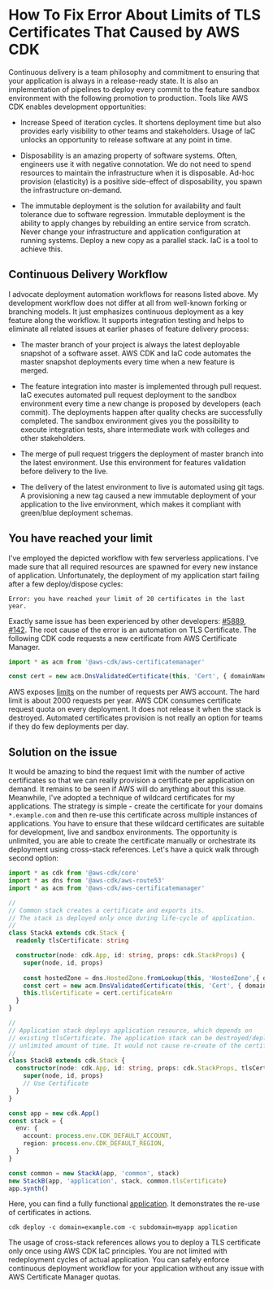 # How To Fix Error About Limits of TLS Certificates That Caused by AWS CDK

Continuous delivery is a team philosophy and commitment to ensuring that your application is always in a release-ready state. It is also an implementation of pipelines to deploy every commit to the feature sandbox environment with the following promotion to production. Tools like AWS CDK enables development opportunities:

* Increase Speed of iteration cycles. It shortens deployment time but also provides early visibility to other teams and stakeholders. Usage of IaC unlocks an opportunity to release software at any point in time.

* Disposability is an amazing property of software systems. Often, engineers use it with negative connotation. We do not need to spend resources to maintain the infrastructure when it is disposable. Ad-hoc provision (elasticity) is a positive side-effect of disposability, you spawn the infrastructure on-demand.

* The immutable deployment is the solution for availability and fault tolerance due to software regression. Immutable deployment is the ability to apply changes by rebuilding an entire service from scratch. Never change your infrastructure and application configuration at running systems. Deploy a new copy as a parallel stack. IaC is a tool to achieve this.

## Continuous Delivery Workflow

I advocate deployment automation workflows for reasons listed above. My development workflow does not differ at all from well-known forking or branching models. It just emphasizes continuous deployment as a key feature along the workflow. It supports integration testing and helps to eliminate all related issues at earlier phases of feature delivery process:

* The master branch of your project is always the latest deployable snapshot of a software asset. AWS CDK and IaC code automates the master snapshot deployments every time when a new feature is merged.

* The feature integration into master is implemented through pull request. IaC executes automated pull request deployment to the sandbox environment every time a new change is proposed by developers (each commit). The deployments happen after quality checks are successfully completed. The sandbox environment gives you the possibility to execute integration tests, share intermediate work with colleges and other stakeholders.

* The merge of pull request triggers the deployment of master branch into the latest environment. Use this environment for features validation before delivery to the live.

* The delivery of the latest environment to live is automated using git tags. A provisioning a new tag caused a new immutable deployment of your application to the live environment, which makes it compliant with green/blue deployment schemas.


## You have reached your limit

I've employed the depicted workflow with few serverless applications. I've made sure that all required resources are spawned for every new instance of application. Unfortunately, the deployment of my application start failing after a few deploy/dispose cycles:

```
Error: you have reached your limit of 20 certificates in the last year.
```

Exactly same issue has been experienced by other developers: [#5889](https://github.com/aws/aws-cdk/issues/5889), [#142](https://github.com/aws-quickstart/quickstart-redhat-openshift/issues/142). The root cause of the error is an automation on TLS Certificate. The following CDK code requests a new certificate from AWS Certificate Manager.

```ts
import * as acm from '@aws-cdk/aws-certificatemanager'

const cert = new acm.DnsValidatedCertificate(this, 'Cert', { domainName, hostedZone })
```

AWS exposes [limits](https://docs.aws.amazon.com/acm/latest/userguide/acm-limits.html) on the number of requests per AWS account. The hard limit is about 2000 requests per year. AWS CDK consumes certificate request quota on every deployment. It does not release it when the stack is destroyed. Automated certificates provision is not really an option for teams if they do few deployments per day.

## Solution on the issue

It would be amazing to bind the request limit with the number of active certificates so that we can really provision a certificate per application on demand. It remains to be seen if AWS will do anything about this issue. Meanwhile, I've adopted a technique of wildcard certificates for my applications. The strategy is simple - create the certificate for your domains `*.example.com` and then re-use this certificate across multiple instances of applications. You have to ensure that these wildcard certificates are suitable for development, live and sandbox environments. The opportunity is unlimited, you are able to create the certificate manually or orchestrate its deployment using cross-stack references. Let's have a quick walk through second option:

```ts
import * as cdk from '@aws-cdk/core'
import * as dns from '@aws-cdk/aws-route53'
import * as acm from '@aws-cdk/aws-certificatemanager'

//
// Common stack creates a certificate and exports its.
// The stack is deployed only once during life-cycle of application.
//
class StackA extends cdk.Stack {
  readonly tlsCertificate: string

  constructor(node: cdk.App, id: string, props: cdk.StackProps) {
    super(node, id, props)
 
    const hostedZone = dns.HostedZone.fromLookup(this, 'HostedZone',{ domainName })
    const cert = new acm.DnsValidatedCertificate(this, 'Cert', { domainName, hostedZone })
    this.tlsCertificate = cert.certificateArn
  }
}

//
// Application stack deploys application resource, which depends on
// existing tlsCertificate. The application stack can be destroyed/deployed
// unlimited amount of time. It would not cause re-create of the certificate.
//
class StackB extends cdk.Stack {
  constructor(node: cdk.App, id: string, props: cdk.StackProps, tlsCertificate: string) {
    super(node, id, props)
    // Use Certificate
  }
}

const app = new cdk.App()
const stack = {
  env: {
    account: process.env.CDK_DEFAULT_ACCOUNT,
    region: process.env.CDK_DEFAULT_REGION,
  }
}

const common = new StackA(app, 'common', stack)
new StackB(app, 'application', stack, common.tlsCertificate)
app.synth()
```

Here, you can find a fully functional [application](https://github.com/fogfish/aws-cdk-pure/tree/master/example/reusable-tls-certificate). It demonstrates the re-use of certificates in actions.

```
cdk deploy -c domain=example.com -c subdomain=myapp application
```

The usage of cross-stack references allows you to deploy a TLS certificate only once using AWS CDK IaC principles. You are not limited with redeployment cycles of actual application. You can safely enforce continuous deployment workflow for your application without any issue with AWS Certificate Manager quotas.
